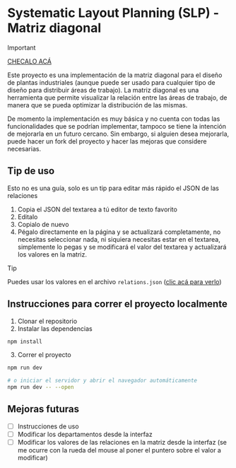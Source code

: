 # Systematic Layout Planning (SLP) - Matriz diagonal

> [!IMPORTANT]
> [CHECALO ACÁ](https://kebpericles.github.io/slp-matriz-diagonal/)

Este proyecto es una implementación de la matriz diagonal para el diseño de plantas industriales (aunque puede ser usado para cualquier tipo de diseño para distribuir áreas de trabajo). La matriz diagonal es una herramienta que permite visualizar la relación entre las áreas de trabajo, de manera que se pueda optimizar la distribución de las mismas.

De momento la implementación es muy básica y no cuenta con todas las funcionalidades que se podrían implementar, tampoco se tiene la intención de mejorarla en un futuro cercano. Sin embargo, si alguien desea mejorarla, puede hacer un fork del proyecto y hacer las mejoras que considere necesarias.

## Tip de uso 

Esto no es una guía, solo es un tip para editar más rápido el JSON de las relaciones

1. Copia el JSON del textarea a tú editor de texto favorito
2. Editalo
3. Copialo de nuevo
4. Pégalo directamente en la página y se actualizará completamente, no necesitas seleccionar nada, ni siquiera necesitas estar en el textarea, simplemente lo pegas y se modificará el valor del textarea y actualizará los valores en la matriz.

> [!TIP]
> Puedes usar los valores en el archivo `relations.json` ([clic acá para verlo](./src/lib/relations.json))

## Instrucciones para correr el proyecto localmente

1. Clonar el repositorio
2. Instalar las dependencias

```bash
npm install
```

3. Correr el proyecto

```bash
npm run dev

# o iniciar el servidor y abrir el navegador automáticamente
npm run dev -- --open
```

## Mejoras futuras

- [ ] Instrucciones de uso
- [ ] Modificar los departamentos desde la interfaz
- [ ] Modificar los valores de las relaciones en la matriz desde la interfaz (se me ocurre con la rueda del mouse al poner el puntero sobre el valor a modificar)
